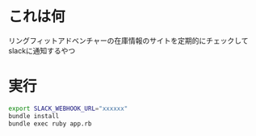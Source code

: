 # これは何
リングフィットアドベンチャーの在庫情報のサイトを定期的にチェックしてslackに通知するやつ

# 実行

```sh
export SLACK_WEBHOOK_URL="xxxxxx"
bundle install
bundle exec ruby app.rb
```
